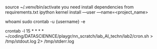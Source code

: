 source ~/.venv/bin/activate
you need
install dependencies from requirements.txt
ipython kernel install —user —name=<project_name>

whoami
sudo crontab -u {username} -e

crontab -l
15 * * * * ~/coding/DATASCIENNCE/playgr/nn_scratch/lab_AI_techn/lab2/cron.sh > /tmp/stdout.log 2> /tmp/stderr.log

